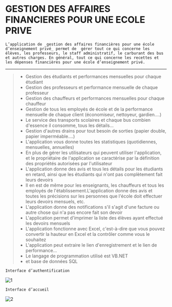 # GESTION DES AFFAIRES FINANCIERES POUR UNE ECOLE PRIVE
```
L’application de _gestion des affaires financières pour une école d’enseignement privé_ permet de  gérer tout ce qui concerne les élèves, les professeurs, le staff administratif, le carburant des bus et autres charges. En général, tout ce qui concerne les recettes et les dépenses financières pour une école d’enseignement privé.
```
---
>* Gestion des étudiants et performances mensuelles pour chaque étudiant
>* Gestion des professeurs et performance mensuelle de chaque professeur
>* Gestion des chauffeurs et performances mensuelles pour chaque chauffeur
>* Gestion de tous les employés de école et de la performance mensuelle de chaque client (économiseur, nettoyeur, gardien....)
>* Le service des transports scolaires et chaque bus combien d'essence il consomme, tous les détails...
>* Gestion d'autres drains pour tout besoin de sorties (papier double, papier imperméable....)
>* L'application vous donne toutes les statistiques (quotidiennes, mensuelles, annuelles)
>* En plus de gérer les utilisateurs qui peuvent utiliser l'application, et le propriétaire de l'application se caractérise par la définition des propriétés autorisées par l'utilisateur
>* L'application donne des avis et tous les détails pour les étudiants en retard, ainsi que les étudiants qui n'ont pas complètement fait leurs devoirs
>* Il en est de même pour les enseignants, les chauffeurs et tous les employés de l'établissement.L'application donne des avis et toutes les précisions sur les personnes que l'école doit effectuer leurs devoirs mensuels, etc.
>* L'application donne des notifications s'il s'agit d'une facture ou autre chose qui n'a pas encore fait son devoir
>* L'application permet d'imprimer la liste des élèves ayant effectué les devoirs mensuels
>* L'application fonctionne avec Excel, c'est-à-dire que vous pouvez convertir la hauteur en Excel et la contrôler comme vous le souhaitez
>* L'application peut extraire le lien d'enregistrement et le lien de performance...
>* Le langage de programmation utilisé est VB.NET
>* et base de données SQL
```
Interface d’authentification
```
![1](https://user-images.githubusercontent.com/92124542/136477638-16f7a41a-26ab-434a-88e7-600b693ad510.png)
```
Interface d’accueil
```
![2](https://user-images.githubusercontent.com/92124542/136477847-233bf968-ab85-419c-a91c-d970890a7ca5.png)
